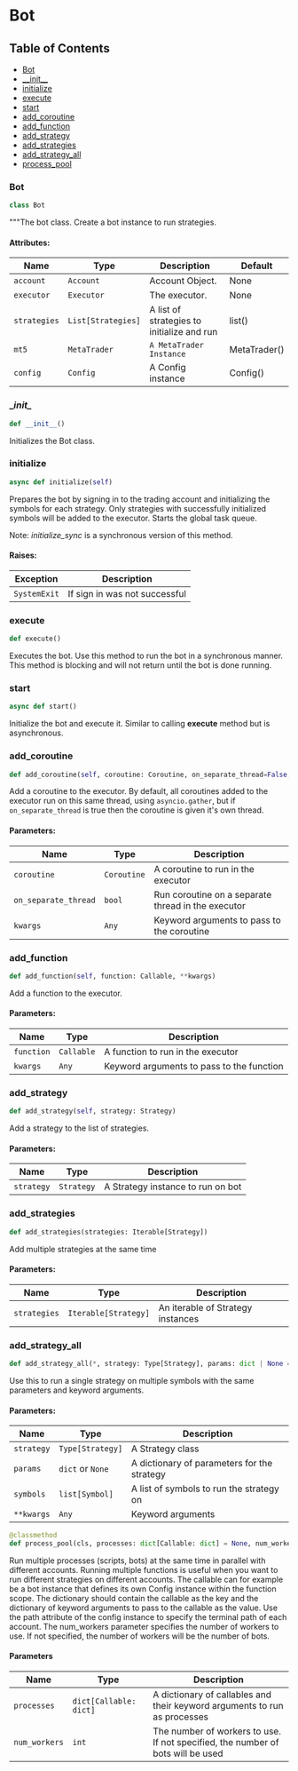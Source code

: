 # Bot

## Table of Contents
- [Bot](#bot.bot)
- [\_\_init\_\_](#bot.init)
- [initialize](#bot.initialize)
- [execute](#bot.execute)
- [start](#bot.start)
- [add_coroutine](#bot.add_coroutine)
- [add_function](#bot.add_function)
- [add_strategy](#bot.add_strategy)
- [add_strategies](#bot.add_strategies)
- [add_strategy_all](#bot.add_strategy_all)
- [process_pool](#bot.run_bots)

<a id='bot.bot'></a>
### Bot
```python
class Bot
```
"""The bot class. Create a bot instance to run strategies.

#### Attributes:
| Name         | Type               | Description                                | Default      |
|--------------|--------------------|--------------------------------------------|--------------|
| `account`    | `Account`          | Account Object.                            | None         |
| `executor`   | `Executor`         | The executor.                              | None         |
| `strategies` | `List[Strategies]` | A list of strategies to initialize and run | list()       |
| `mt5`        | `MetaTrader`       | `A MetaTrader Instance`                    | MetaTrader() |
| `config`     | `Config`           | A Config instance                          | Config()     |

<a id='bot.init'></a>
### \__init\__
```python
def __init__()
```
Initializes the Bot class.


<a id='bot.initialize'></a>
### initialize
```python
async def initialize(self)
```
Prepares the bot by signing in to the trading account and initializing the symbols for each strategy.
Only strategies with successfully initialized symbols will be added to the executor. Starts the global task queue.

Note: *initialize_sync* is a synchronous version of this method.

#### Raises:
| Exception    | Description                   |
|--------------|-------------------------------|
| `SystemExit` | If sign in was not successful |


<a id='bot.execute'></a>
### execute
```python
def execute()
```
Executes the bot. Use this method to run the bot in a synchronous manner.
This method is blocking and will not return until the bot is done running.


<a id='bot.start'></a>
### start
```python
async def start()
```
Initialize the bot and execute it. Similar to calling **execute** method but is asynchronous.


<a id='bot.add_coroutine'></a>
### add_coroutine
```python
def add_coroutine(self, coroutine: Coroutine, on_separate_thread=False, **kwargs)
```
Add a coroutine to the executor. By default, all coroutines added to the executor run on this same thread,
using `asyncio.gather`, but if `on_separate_thread` is true then the coroutine is given it's own thread.

#### Parameters:
| Name                 | Type        | Description                                        |
|----------------------|-------------|----------------------------------------------------|
| `coroutine`          | `Coroutine` | A coroutine to run in the executor                 |
| `on_separate_thread` | `bool`      | Run coroutine on a separate thread in the executor |
| `kwargs`             | `Any`       | Keyword arguments to pass to the coroutine         |


<a id='bot.add_function'></a>
### add_function
```python
def add_function(self, function: Callable, **kwargs)
```
Add a function to the executor.
#### Parameters:
| Name       | Type       | Description                               |
|------------|------------|-------------------------------------------|
| `function` | `Callable` | A function to run in the executor         |
| `kwargs`   | `Any`      | Keyword arguments to pass to the function |


<a id='bot.add_strategy'></a>
### add_strategy
```python
def add_strategy(self, strategy: Strategy)
```
Add a strategy to the list of strategies.

#### Parameters:
| Name       | Type       | Description                       |
|------------|------------|-----------------------------------|
| `strategy` | `Strategy` | A Strategy instance to run on bot |


<a id='bot.add_strategies'></a>
### add_strategies
```python
def add_strategies(strategies: Iterable[Strategy])
```
Add multiple strategies at the same time

#### Parameters:
| Name         | Type                 | Description                       |
|--------------|----------------------|-----------------------------------|
| `strategies` | `Iterable[Strategy]` | An iterable of Strategy instances |


<a id='bot.add_strategy_all'></a>
### add_strategy_all
```python
def add_strategy_all(*, strategy: Type[Strategy], params: dict | None = None, symbols: list[Symbol] = None, **kwargs)
```
Use this to run a single strategy on multiple symbols with the same parameters and keyword arguments.

#### Parameters:
| Name       | Type             | Description                                 |
|------------|------------------|---------------------------------------------|
| `strategy` | `Type[Strategy]` | A Strategy class                            |
| `params`   | `dict` or `None` | A dictionary of parameters for the strategy |
| `symbols`  | `list[Symbol]`   | A list of symbols to run the strategy on    |
| `**kwargs` | `Any`            | Keyword arguments                           |


<a id='bot.process_pool'></a>
```python
@classmethod
def process_pool(cls, processes: dict[Callable: dict] = None, num_workers: int = None):
```
Run multiple processes (scripts, bots) at the same time in parallel with different accounts. 
Running multiple functions is useful when you want to run different strategies on different accounts.
The callable can for example be a bot instance that defines its own Config instance within the function scope.
The dictionary should contain the callable as the key and the dictionary of keyword arguments to pass to the callable as
the value. Use the path attribute of the config instance to specify the terminal path of each account.
The num_workers parameter specifies the number of workers to use. If not specified, the number of workers will be the
number of bots.

#### Parameters
| Name          | Type                   | Description                                                                     |
|---------------|------------------------|---------------------------------------------------------------------------------|
| `processes`   | `dict[Callable: dict]` | A dictionary of callables and their keyword arguments to run as processes       |
| `num_workers` | `int`                  | The number of workers to use. If not specified, the number of bots will be used |
